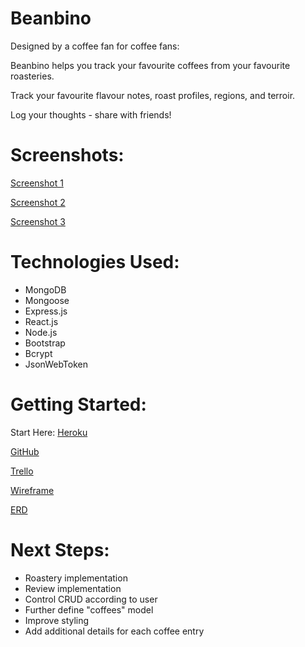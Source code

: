 # Beanbino

Designed by a coffee fan for coffee fans:

Beanbino helps you track your favourite coffees from your favourite roasteries.

Track your favourite flavour notes, roast profiles, regions, and terroir.

Log your thoughts - share with friends!

# Screenshots:

[Screenshot 1](public/1.png)

[Screenshot 2](public/2.png)

[Screenshot 3](public/3.png)

# Technologies Used:

- MongoDB
- Mongoose
- Express.js
- React.js
- Node.js
- Bootstrap
- Bcrypt
- JsonWebToken


# Getting Started:


Start Here: [Heroku](https://beanbino.herokuapp.com/)

[GitHub](https://github.com/bearcodes870/beanbino)

[Trello](https://trello.com/b/bhNmUsBe/sei-proj-4-beanbino)

[Wireframe](https://lucid.app/lucidchart/54924940-3368-4a60-ac94-1a13710e66ed/edit?beaconFlowId=4C7AE22D9D61A6F4&page=0_0#?folder_id=home&browser=icon)

[ERD](https://lucid.app/lucidchart/1f57357f-012a-4abe-8bcd-ec72e5d7f999/edit?beaconFlowId=263377192EF2540C&page=0_0#?folder_id=home&browser=icon)




# Next Steps:

- Roastery implementation
- Review implementation
- Control CRUD according to user
- Further define "coffees" model
- Improve styling
- Add additional details for each coffee entry


